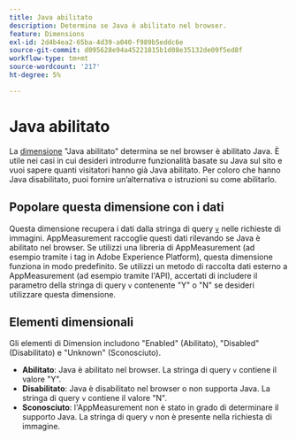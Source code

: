 ```yaml
---
title: Java abilitato
description: Determina se Java è abilitato nel browser.
feature: Dimensions
exl-id: 2d4b4ea2-65ba-4d39-a040-f989b5eddc6e
source-git-commit: d095628e94a45221815b1d08e35132de09f5ed8f
workflow-type: tm+mt
source-wordcount: '217'
ht-degree: 5%

---
```


# Java abilitato

La [dimensione](overview.md) &quot;Java abilitato&quot; determina se nel browser è abilitato Java. È utile nei casi in cui desideri introdurre funzionalità basate su Java sul sito e vuoi sapere quanti visitatori hanno già Java abilitato. Per coloro che hanno Java disabilitato, puoi fornire un’alternativa o istruzioni su come abilitarlo.

## Popolare questa dimensione con i dati

Questa dimensione recupera i dati dalla stringa di query [`v`](/help/implement/validate/query-parameters.md) nelle richieste di immagini. AppMeasurement raccoglie questi dati rilevando se Java è abilitato nel browser. Se utilizzi una libreria di AppMeasurement (ad esempio tramite i tag in Adobe Experience Platform), questa dimensione funziona in modo predefinito. Se utilizzi un metodo di raccolta dati esterno a AppMeasurement (ad esempio tramite l&#39;API), accertati di includere il parametro della stringa di query `v` contenente &quot;Y&quot; o &quot;N&quot; se desideri utilizzare questa dimensione.

## Elementi dimensionali

Gli elementi di Dimension includono &quot;Enabled&quot; (Abilitato), &quot;Disabled&quot; (Disabilitato) e &quot;Unknown&quot; (Sconosciuto).

* **Abilitato**: Java è abilitato nel browser. La stringa di query `v` contiene il valore &quot;Y&quot;.
* **Disabilitato**: Java è disabilitato nel browser o non supporta Java. La stringa di query `v` contiene il valore &quot;N&quot;.
* **Sconosciuto**: l&#39;AppMeasurement non è stato in grado di determinare il supporto Java. La stringa di query `v` non è presente nella richiesta di immagine.
